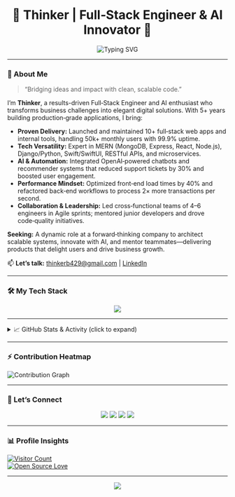 <!-- Profile Banner -->
<h1 align="center">🧠 Thinker | Full‑Stack Engineer & AI Innovator 🚀</h1>
<p align="center">
  <img src="https://readme-typing-svg.demolab.com?font=JetBrains+Mono&weight=500&size=22&pause=1000&color=33FFCC&center=true&width=600&lines=Bridging+ideas+and+impact+with+clean,+scalable+code.;Building+production-grade+apps+for+50k+users+and+counting.;Innovating+at+the+intersection+of+web,+mobile+%26+AI." alt="Typing SVG" />
</p>

---

### 🚀 About Me

> “Bridging ideas and impact with clean, scalable code.”

I’m **Thinker**, a results-driven Full‑Stack Engineer and AI enthusiast who transforms business challenges into elegant digital solutions. With 5+ years building production‑grade applications, I bring:

- **Proven Delivery:** Launched and maintained 10+ full‑stack web apps and internal tools, handling 50k+ monthly users with 99.9% uptime.  
- **Tech Versatility:** Expert in MERN (MongoDB, Express, React, Node.js), Django/Python, Swift/SwiftUI, RESTful APIs, and microservices.  
- **AI & Automation:** Integrated OpenAI‑powered chatbots and recommender systems that reduced support tickets by 30% and boosted user engagement.  
- **Performance Mindset:** Optimized front‑end load times by 40% and refactored back‑end workflows to process 2× more transactions per second.  
- **Collaboration & Leadership:** Led cross‑functional teams of 4–6 engineers in Agile sprints; mentored junior developers and drove code‑quality initiatives.

**Seeking:** A dynamic role at a forward‑thinking company to architect scalable systems, innovate with AI, and mentor teammates—delivering products that delight users and drive business growth.

📫 **Let’s talk:** thinkerb429@gmail.com | [LinkedIn](https://linkedin.com/in/Thinker254)

---

### 🛠️ My Tech Stack

<p align="center">
  <img src="https://skillicons.dev/icons?i=html,css,js,ts,react,next,nodejs,express,mongodb,mysql,python,django,swift,git,github,vscode,figma" />
</p>

---

<details>
  <summary>📈 GitHub Stats & Activity (click to expand)</summary>
  <br/>
  <p align="center">
    <img src="https://github-readme-stats.vercel.app/api?username=Thinker18624&theme=radical&show_icons=true&hide_border=true&count_private=true" width="48%" />
    <img src="https://github-readme-stats.vercel.app/api/top-langs/?username=Thinker18624&theme=radical&layout=compact&hide_border=true" width="48%" />
  </p>
  <p align="center">
    <img src="https://streak-stats.demolab.com?user=Thinker18624&theme=hacker&hide_border=true" width="97%" />
  </p>
</details>

---

### ⚡ Contribution Heatmap

![Contribution Graph](https://github-readme-activity-graph.cyclic.app/graph?username=Thinker18624&theme=dracula&hide_border=true)

---

### 🔗 Let’s Connect

<p align="center">
  <a href="mailto:thinkerb429@gmail.com"><img src="https://img.shields.io/badge/Email-Thinkerb429@gmail.com-red?style=for-the-badge&logo=gmail&logoColor=white" /></a>
  <a href="https://twitter.com/thinker254"><img src="https://img.shields.io/badge/Twitter-@thinker254-1DA1F2?style=for-the-badge&logo=twitter&logoColor=white" /></a>
  <a href="https://linkedin.com/in/Thinker254"><img src="https://img.shields.io/badge/LinkedIn-Thinker254-0A66C2?style=for-the-badge&logo=linkedin&logoColor=white" /></a>
  <a href="https://instagram.com/vincenttux"><img src="https://img.shields.io/badge/Instagram-@vincenttux-E4405F?style=for-the-badge&logo=instagram&logoColor=white" /></a>
</p>

---

### 📊 Profile Insights

[![Visitor Count](https://visitcount.itsvg.in/api?id=Thinker18624&icon=6&color=12)](https://visitcount.itsvg.in)  
[![Open Source Love](https://badgen.net/badge/Open%20Source/Contributor/blue?icon=github)](https://github.com/Thinker18624)

---

<p align="center">
  <img src="https://readme-typing-svg.demolab.com?font=JetBrains+Mono&pause=1000&color=0FF4F2&center=true&width=600&lines=Thanks+for+visiting!+Let’s+build+something+amazing+together+🔥" />
</p>

<!-- © 2025 Thinker | Designed for recruiters & collaborators -->
